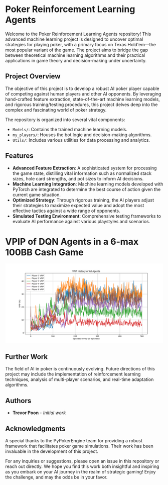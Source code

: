# Poker Reinforcement Learning Agents

Welcome to the Poker Reinforcement Learning Agents repository! This advanced machine learning project is designed to uncover optimal strategies for playing poker, with a primary focus on Texas Hold'em—the most popular variant of the game. The project aims to bridge the gap between theoretical machine learning algorithms and their practical applications in game theory and decision-making under uncertainty.

## Project Overview

The objective of this project is to develop a robust AI poker player capable of competing against human players and other AI opponents. By leveraging hand-crafted feature extraction, state-of-the-art machine learning models, and rigorous training/testing procedures, this project delves deep into the complex and fascinating world of poker strategy.

The repository is organized into several vital components:

- `Models/`: Contains the trained machine learning models.
- `my_players/`: Houses the bot logic and decision-making algorithms.
- `Utils/`: Includes various utilities for data processing and analytics.

## Features

- **Advanced Feature Extraction**: A sophisticated system for processing the game state, distilling vital information such as normalized stack sizes, hole card strengths, and pot sizes to inform AI decisions.
- **Machine Learning Integration**: Machine learning models developed with PyTorch are integrated to determine the best course of action given the current game situation.
- **Optimized Strategy**: Through rigorous training, the AI players adjust their strategies to maximize expected value and adopt the most effective tactics against a wide range of opponents.
- **Simulated Testing Environment**: Comprehensive testing frameworks to evaluate AI performance against various playstyles and scenarios.
  

# VPIP of DQN Agents in a 6-max 100BB Cash Game

![VPIP of DQN Agents in a 6-max 100BB Cash Game](./images/vpip_DQNs.png)


## Further Work

The field of AI in poker is continuously evolving. Future directions of this project may include the implementation of reinforcement learning techniques, analysis of multi-player scenarios, and real-time adaptation algorithms.

## Authors

- **Trevor Poon** - _Initial work_

## Acknowledgments

A special thanks to the PyPokerEngine team for providing a robust framework that facilitates poker game simulations. Their work has been invaluable in the development of this project.

For any inquiries or suggestions, please open an issue in this repository or reach out directly. We hope you find this work both insightful and inspiring as you embark on your AI journey in the realm of strategic gaming! Enjoy the challenge, and may the odds be in your favor.
